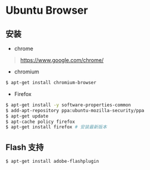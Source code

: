 # Ubuntu Browser

## 安装

* chrome

> https://www.google.com/chrome/

* chromium

```bash
$ apt-get install chromium-browser
```

* Firefox

```bash
$ apt-get install -y software-properties-common
$ add-apt-repository ppa:ubuntu-mozilla-security/ppa
$ apt-get update
$ apt-cache policy firefox
$ apt-get install firefox # 安装最新版本
```


## Flash 支持

```bash
$ apt-get install adobe-flashplugin
```